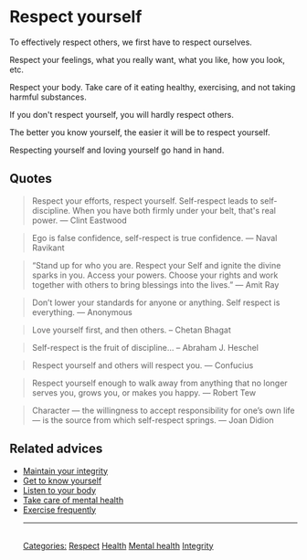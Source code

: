 # Respect yourself

To effectively respect others, we first have to respect ourselves.

Respect your feelings, what you really want, what you like, how you look, etc.

Respect your body. Take care of it eating healthy, exercising, and not taking harmful substances. 

If you don't respect yourself, you will hardly respect others.

The better you know yourself, the easier it will be to respect yourself.

Respecting yourself and loving yourself go hand in hand.


## Quotes

> Respect your efforts, respect yourself. Self-respect leads to self-discipline. When you have both firmly under your belt, that's real power. ― Clint Eastwood

> Ego is false confidence, self-respect is true confidence. ― Naval Ravikant

> “Stand up for who you are. Respect your Self and ignite the divine sparks in you. Access your powers. Choose your rights and work together with others to bring blessings into the lives.” ― Amit Ray

> Don’t lower your standards for anyone or anything. Self respect is everything. ― Anonymous

> Love yourself first, and then others. – Chetan Bhagat

> Self-respect is the fruit of discipline… – Abraham J. Heschel

> Respect yourself and others will respect you. ― Confucius

> Respect yourself enough to walk away from anything that no longer serves you, grows you, or makes you happy. ― Robert Tew

> Character — the willingness to accept responsibility for one’s own life — is the source from which self-respect springs. ― Joan Didion

## Related advices

- [Maintain your integrity](../Maintain%20your%20integrity/index.md)
- [Get to know yourself](../Get%20to%20know%20yourself/index.md)
- [Listen to your body](../Listen%20to%20your%20body/index.md)
- [Take care of mental health](../Take%20care%20of%20mental%20health/index.md)
- [Exercise frequently](../Exercise%20frequently/index.md)<hr/><br/>[Categories:](../Categories/index.md) [Respect](../Categories/Respect.md) [Health](../Categories/Health.md) [Mental health](../Categories/Mental%20health.md) [Integrity](../Categories/Integrity.md)